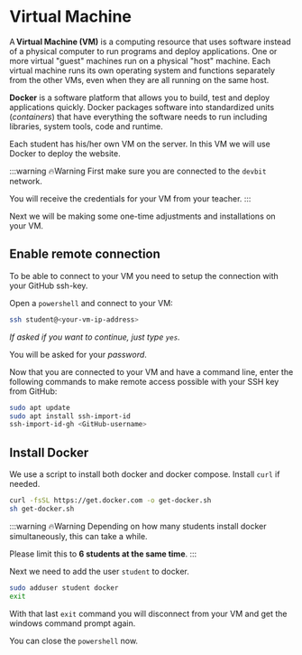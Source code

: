 # Virtual Machine

A **Virtual Machine (VM)** is a computing resource that uses software instead of a physical computer to run programs and deploy applications. One or more virtual "guest" machines run on a physical "host" machine. Each virtual machine runs its own operating system and functions separately from the other VMs, even when they are all running on the same host. 

**Docker** is a software platform that allows you to build, test and deploy applications quickly. Docker packages software into standardized units (*containers*) that have everything the software needs to run including libraries, system tools, code and runtime. 

Each student has his/her own VM on the server. In this VM we will use Docker to deploy the website.

:::warning 🔥Warning
First make sure you are connected to the `devbit` network.

You will receive the credentials for your VM from your teacher.
:::

Next we will be making some one-time adjustments and installations on your VM.

## Enable remote connection

To be able to connect to your VM you need to setup the connection with your GitHub ssh-key.

Open a `powershell` and connect to your VM:

```bash
ssh student@<your-vm-ip-address>
```
*If asked if you want to continue, just type `yes`.*

You will be asked for your *password*.

Now that you are connected to your VM and have a command line, enter the following commands to make remote access possible with your SSH key from GitHub:

```bash
sudo apt update
sudo apt install ssh-import-id 
ssh-import-id-gh <GitHub-username>
```

## Install Docker

We use a script to install both docker and docker compose. Install `curl` if needed.

```bash
curl -fsSL https://get.docker.com -o get-docker.sh
sh get-docker.sh
```
:::warning 🔥Warning
Depending on how many students install docker simultaneously, this can take a while.

Please limit this to **6 students at the same time**.
:::

Next we need to add the user `student` to docker.

```bash
sudo adduser student docker
exit
```

With that last `exit` command you will disconnect from your VM and get the windows command prompt again.

You can close the `powershell` now.

